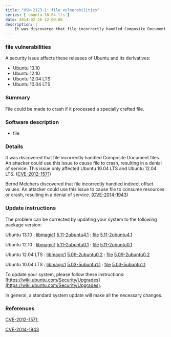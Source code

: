 ```yaml
---
title: "USN-2123-1: file vulnerabilities"
series: [ ubuntu-10.04-lts ]
date: 2014-02-26 12:00:00
description: |
    It was discovered that file incorrectly handled Composite Document files. An attacker could use this issue to cause file to crash, resulting in a denial of service. This issue only affected Ubuntu 10.04 LTS and Ubuntu 12.04 LTS. ([CVE-2012-1571](http://people.ubuntu.com/~ubuntu-security/cve/CVE-2012-1571))
--- 
```

 
### file vulnerabilities

A security issue affects these releases of Ubuntu and its derivatives:

* Ubuntu 13.10
* Ubuntu 12.10
* Ubuntu 12.04 LTS
* Ubuntu 10.04 LTS

### Summary

File could be made to crash if it processed a specially crafted file. 

### Software description

* file 

### Details

It was discovered that file incorrectly handled Composite Document files. An attacker could use this issue to cause file to crash, resulting in a denial of service. This issue only affected Ubuntu 10.04 LTS and Ubuntu 12.04 LTS. ([CVE-2012-1571](http://people.ubuntu.com/~ubuntu-security/cve/CVE-2012-1571))

Bernd Melchers discovered that file incorrectly handled indirect offset values. An attacker could use this issue to cause file to consume resources or crash, resulting in a denial of service. ([CVE-2014-1943](http://people.ubuntu.com/~ubuntu-security/cve/CVE-2014-1943)) 

### Update instructions

The problem can be corrected by updating your system to the following package version:

Ubuntu 13.10
 : [libmagic1](https://launchpad.net/ubuntu/+source/file) <span> [5.11-2ubuntu4.1](https://launchpad.net/ubuntu/+source/file/5.11-2ubuntu4.1) </span> 
 : [file](https://launchpad.net/ubuntu/+source/file) <span> [5.11-2ubuntu4.1](https://launchpad.net/ubuntu/+source/file/5.11-2ubuntu4.1) </span> 

Ubuntu 12.10
 : [libmagic1](https://launchpad.net/ubuntu/+source/file) <span> [5.11-2ubuntu0.1](https://launchpad.net/ubuntu/+source/file/5.11-2ubuntu0.1) </span> 
 : [file](https://launchpad.net/ubuntu/+source/file) <span> [5.11-2ubuntu0.1](https://launchpad.net/ubuntu/+source/file/5.11-2ubuntu0.1) </span> 

Ubuntu 12.04 LTS
 : [libmagic1](https://launchpad.net/ubuntu/+source/file) <span> [5.09-2ubuntu0.2](https://launchpad.net/ubuntu/+source/file/5.09-2ubuntu0.2) </span> 
 : [file](https://launchpad.net/ubuntu/+source/file) <span> [5.09-2ubuntu0.2](https://launchpad.net/ubuntu/+source/file/5.09-2ubuntu0.2) </span> 

Ubuntu 10.04 LTS
 : [libmagic1](https://launchpad.net/ubuntu/+source/file) <span> [5.03-5ubuntu1.1](https://launchpad.net/ubuntu/+source/file/5.03-5ubuntu1.1) </span> 
 : [file](https://launchpad.net/ubuntu/+source/file) <span> [5.03-5ubuntu1.1](https://launchpad.net/ubuntu/+source/file/5.03-5ubuntu1.1) </span> 

To update your system, please follow these instructions: [https://wiki.ubuntu.com/Security/Upgrades](https://wiki.ubuntu.com/Security/Upgrades).

In general, a standard system update will make all the necessary changes. 

### References

 [CVE-2012-1571](http://people.ubuntu.com/~ubuntu-security/cve/CVE-2012-1571), 

 [CVE-2014-1943](http://people.ubuntu.com/~ubuntu-security/cve/CVE-2014-1943)
 
